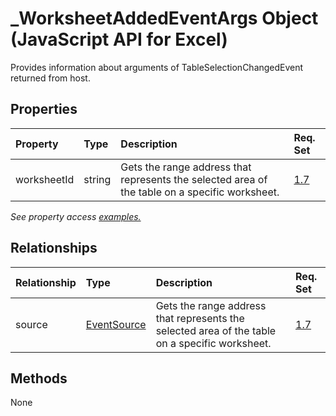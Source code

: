 # _WorksheetAddedEventArgs Object (JavaScript API for Excel)

Provides information about arguments of TableSelectionChangedEvent returned from host.

## Properties

| Property	   | Type	|Description| Req. Set|
|:---------------|:--------|:----------|:----|
|worksheetId|string|Gets the range address that represents the selected area of the table on a specific worksheet.|[1.7](../requirement-sets/excel-api-requirement-sets.md)|

_See property access [examples.](#property-access-examples)_

## Relationships
| Relationship | Type	|Description| Req. Set|
|:---------------|:--------|:----------|:----|
|source|[EventSource](eventsource.md)|Gets the range address that represents the selected area of the table on a specific worksheet.|[1.7](../requirement-sets/excel-api-requirement-sets.md)|

## Methods
None

